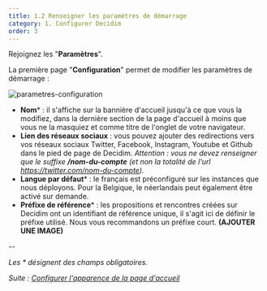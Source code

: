 ```yaml
---
title: 1.2 Renseigner les paramètres de démarrage
category: 1. Configurer Decidim
order: 3
---
```

Rejoignez les "**Paramètres**".

La première page "**Configuration**" permet de modifier les paramètres de démarrage :

![parametres-configuration]({{site.baseurl}}/uploads/1-2-1-parametres-configuration.png)

* **Nom*** : il s'affiche sur la bannière d'accueil jusqu'à ce que vous la modifiez, dans la dernière section de la page d'accueil à moins que vous ne la masquiez et comme titre de l'onglet de votre navigateur.
* **Lien des réseaux sociaux** : vous pouvez ajouter des redirections vers vos réseaux sociaux Twitter, Facebook, Instagram, Youtube et Github dans le pied de page de Decidim. *Attention : vous ne devez renseigner que le suffixe **/nom-du-compte** (et non la totalité de l'url https://twitter.com/nom-du-compte).*
* **Langue par défaut*** : le français est préconfiguré sur les instances que nous déployons. Pour la Belgique, le néerlandais peut également être activé sur demande.
* **Préfixe de référence*** : les propositions et rencontres créées sur Decidim ont un identifiant de référence unique, il s'agit ici de définir le préfixe utilisé. Nous vous recommandons un préfixe court. **(AJOUTER UNE IMAGE)**

--

*Les * désignent des champs obligatoires.*


*Suite : [Configurer l'apparence de la page d'accueil]({{site.baseurl}}/1-configurer-decidim/3-apparence-page-accueil/)*

